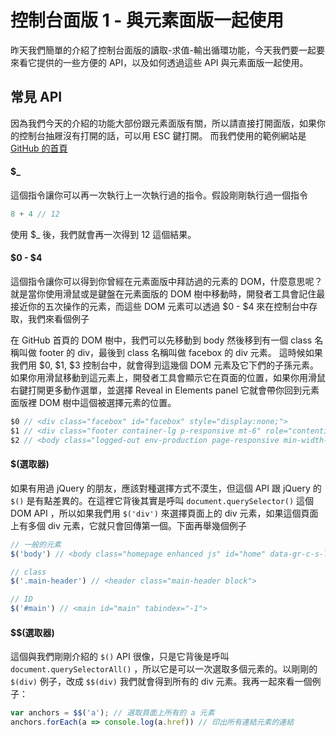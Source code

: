 # 控制台面版 1 - 與元素面版一起使用
昨天我們簡單的介紹了控制台面版的讀取-求值-輸出循環功能，今天我們要一起要來看它提供的一些方便的 API，以及如何透過這些 API 與元素面版一起使用。

## 常見 API
因為我們今天的介紹的功能大部份跟元素面版有關，所以請直接打開面版，如果你的控制台抽屜沒有打開的話，可以用 ESC 鍵打開。
而我們使用的範例網站是 [GitHub 的首頁](https://github.com/)

#### $_
這個指令讓你可以再一次執行上一次執行過的指令。假設剛剛執行過一個指令
```js
8 + 4 // 12 
```
使用 $_ 後，我們就會再一次得到 12 這個結果。

#### $0 - $4
這個指令讓你可以得到你曾經在元素面版中拜訪過的元素的 DOM，什麼意思呢？就是當你使用滑鼠或是鍵盤在元素面版的 DOM 樹中移動時，開發者工具會記住最接近你的五次操作的元素，而這些 DOM 元素可以透過 $0 - $4 來在控制台中存取，我們來看個例子

在 GitHub 首頁的 DOM 樹中，我們可以先移動到 body 然後移到有一個 class 名稱叫做 footer 的 div，最後到 class 名稱叫做 facebox 的 div 元素。
這時候如果我們用 $0, $1, $3 控制台中，就會得到這幾個 DOM 元素及它下們的子孫元素。如果你用滑鼠移動到這元素上，開發者工具會顯示它在頁面的位置，如果你用滑鼠右鍵打開更多動作選單，並選擇 Reveal in Elements panel 它就會帶你回到元素面版裡 DOM 樹中這個被選擇元素的位置。

```js
$0 // <div class="facebox" id="facebox" style="display:none;">
$1 // <div class="footer container-lg p-responsive mt-6" role="contentinfo">
$2 // <body class="logged-out env-production page-responsive min-width-0 f4" data-gr-c-s-loaded="true">
```

#### $(選取器)
如果有用過 jQuery 的朋友，應該對種選擇方式不漠生，但這個 API 跟 jQuery 的 `$()` 是有點差異的。在這裡它背後其實是呼叫 `document.querySelector()` 這個 DOM API ，所以如果我們用 `$('div')` 來選擇頁面上的 div 元素，如果這個頁面上有多個 div 元素，它就只會回傳第一個。下面再舉幾個例子

```js
// 一般的元素
$('body') // <body class="homepage enhanced js" id="home" data-gr-c-s-loaded="true">

// class
$('.main-header') // <header class="main-header block">

// ID
$('#main') // <main id="main" tabindex="-1">
```
#### $$(選取器)
這個與我們剛剛介紹的 `$()` API 很像，只是它背後是呼叫 `document.querySelectorAll()` ，所以它是可以一次選取多個元素的。以剛剛的 `$(div)` 例子，改成 `$$(div)` 我們就會得到所有的 div 元素。我再一起來看一個例子：

```js
var anchors = $$('a'); // 選取頁面上所有的 a 元素
anchors.forEach(a => console.log(a.href)) // 印出所有連結元素的連結

```
